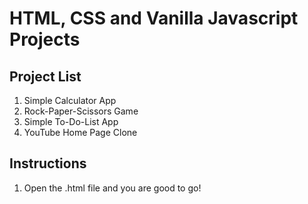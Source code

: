 # HTML, CSS and Vanilla Javascript Projects
## Project List
1. Simple Calculator App
2. Rock-Paper-Scissors Game
3. Simple To-Do-List App
4. YouTube Home Page Clone

## Instructions
1. Open the .html file and you are good to go!